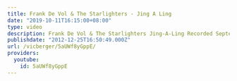 ```yaml
---
title: Frank De Vol & The Starlighters - Jing A Ling
date: "2019-10-11T16:15:00+08:00"
type: video
description: Frank De Vol & The Starlighters Jing-A-Ling Recorded September 15, 1950
publishdate: "2012-12-25T16:50:49.000Z"
url: /vicberger/5aUWf8yGppE/
providers:
  youtube:
    id: 5aUWf8yGppE
---
```

